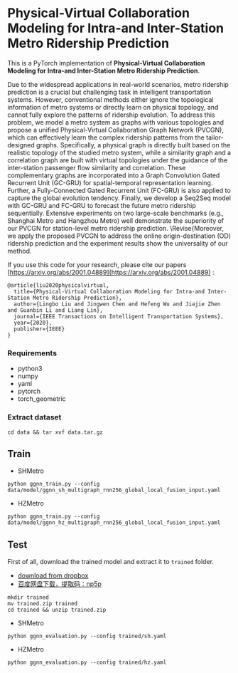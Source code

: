# Physical-Virtual Collaboration Modeling for Intra-and Inter-Station Metro Ridership Prediction
This is a PyTorch implementation of **Physical-Virtual Collaboration Modeling for Intra-and Inter-Station Metro Ridership Prediction**. 

Due to the widespread applications in real-world scenarios, metro ridership prediction is a crucial but challenging task in intelligent transportation systems. However, conventional methods either ignore the topological information of metro systems or directly learn on physical topology, and cannot fully explore the patterns of ridership evolution. To address this problem, we model a metro system as graphs with various topologies and propose a unified Physical-Virtual Collaboration Graph Network (PVCGN), which can effectively learn the complex ridership patterns from the tailor-designed graphs. Specifically, a physical graph is directly built based on the realistic topology of the studied metro system, while a similarity graph and a correlation graph are built with virtual topologies under the guidance of the inter-station passenger flow similarity and correlation. These complementary graphs are incorporated into a Graph Convolution Gated Recurrent Unit (GC-GRU) for spatial-temporal representation learning. Further, a Fully-Connected Gated Recurrent Unit (FC-GRU) is also applied to capture the global evolution tendency. Finally, we develop a Seq2Seq model with GC-GRU and FC-GRU to forecast the future metro ridership sequentially. Extensive experiments on two large-scale benchmarks (e.g., Shanghai Metro and Hangzhou Metro) well demonstrate the superiority of our PVCGN for station-level metro ridership prediction. \Revise{Moreover, we apply the proposed PVCGN to address the online origin-destination (OD) ridership prediction and the experiment results show the universality of our method.


If you use this code for your research, please cite our papers [https://arxiv.org/abs/2001.04889](https://arxiv.org/abs/2001.04889) :

```
@article{liu2020physicalvirtual,
  title={Physical-Virtual Collaboration Modeling for Intra-and Inter-Station Metro Ridership Prediction},
  author={Lingbo Liu and Jingwen Chen and Hefeng Wu and Jiajie Zhen and Guanbin Li and Liang Lin},
  journal={IEEE Transactions on Intelligent Transportation Systems},
  year={2020},
  publisher={IEEE}
}
```

### Requirements
- python3
- numpy
- yaml
- pytorch
- torch_geometric
### Extract dataset
```
cd data && tar xvf data.tar.gz
```
## Train
- SHMetro
```
python ggnn_train.py --config
data/model/ggnn_sh_multigraph_rnn256_global_local_fusion_input.yaml
```

- HZMetro
```
python ggnn_train.py --config
data/model/ggnn_hz_multigraph_rnn256_global_local_fusion_input.yaml
```
## Test
First of all, download the trained model and extract it to `trained` folder.

- [download from dropbox ](https://www.dropbox.com/s/37ep6jafampcavf/trained.zip?dl=0)
- [百度网盘下载，提取码：np5p](https://pan.baidu.com/s/1lesAk4WOfBQtg0a0XgDfvA)

 ```
mkdir trained
mv trained.zip trained
cd trained && unzip trained.zip
```
- SHMetro
```
python ggnn_evaluation.py --config trained/sh.yaml
```
- HZMetro
```
python ggnn_evaluation.py --config trained/hz.yaml
```

